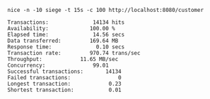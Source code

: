 


`nice -n -10 siege -t 15s -c 100 http://localhost:8080/customer`

```
Transactions:		       14134 hits
Availability:		      100.00 %
Elapsed time:		       14.56 secs
Data transferred:	      169.64 MB
Response time:		        0.10 secs
Transaction rate:	      970.74 trans/sec
Throughput:		       11.65 MB/sec
Concurrency:		       99.01
Successful transactions:       14134
Failed transactions:	           0
Longest transaction:	        0.23
Shortest transaction:	        0.01

```